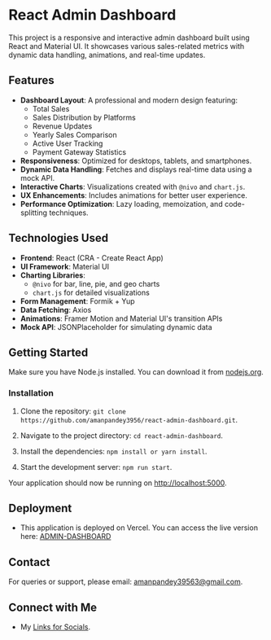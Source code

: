 # React Admin Dashboard

This project is a responsive and interactive admin dashboard built using React and Material UI. It showcases various sales-related metrics with dynamic data handling, animations, and real-time updates.

## Features

- **Dashboard Layout**: A professional and modern design featuring:
  - Total Sales
  - Sales Distribution by Platforms
  - Revenue Updates
  - Yearly Sales Comparison
  - Active User Tracking
  - Payment Gateway Statistics
- **Responsiveness**: Optimized for desktops, tablets, and smartphones.
- **Dynamic Data Handling**: Fetches and displays real-time data using a mock API.
- **Interactive Charts**: Visualizations created with `@nivo` and `chart.js`.
- **UX Enhancements**: Includes animations for better user experience.
- **Performance Optimization**: Lazy loading, memoization, and code-splitting techniques.

## Technologies Used

- **Frontend**: React (CRA - Create React App)
- **UI Framework**: Material UI
- **Charting Libraries**:
  - `@nivo` for bar, line, pie, and geo charts
  - `chart.js` for detailed visualizations
- **Form Management**: Formik + Yup
- **Data Fetching**: Axios
- **Animations**: Framer Motion and Material UI's transition APIs
- **Mock API**: JSONPlaceholder for simulating dynamic data

## Getting Started

Make sure you have Node.js installed. You can download it from [nodejs.org](nodejs.org).

### Installation

1. Clone the repository: `git clone https://github.com/amanpandey3956/react-admin-dashboard.git`.

2. Navigate to the project directory: `cd react-admin-dashboard`.

3. Install the dependencies: `npm install or yarn install`.

5. Start the development server: `npm run start`.

Your application should now be running on [http://localhost:5000](http://localhost:5000).

## Deployment

* This application is deployed on Vercel. You can access the live version here: [ADMIN-DASHBOARD](https://tune-house.vercel.app)

## Contact

For queries or support, please email: [amanpandey39563@gmail.com](mailto:amanpandey39563@gmail.com).

## Connect with Me

- My [Links for Socials](https://linktr.ee/Aman.Pandey).
